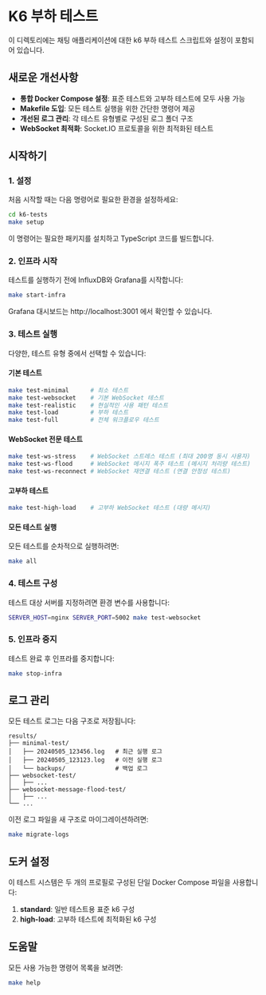 # K6 부하 테스트

이 디렉토리에는 채팅 애플리케이션에 대한 k6 부하 테스트 스크립트와 설정이 포함되어 있습니다.

## 새로운 개선사항

- **통합 Docker Compose 설정**: 표준 테스트와 고부하 테스트에 모두 사용 가능
- **Makefile 도입**: 모든 테스트 실행을 위한 간단한 명령어 제공
- **개선된 로그 관리**: 각 테스트 유형별로 구성된 로그 폴더 구조
- **WebSocket 최적화**: Socket.IO 프로토콜을 위한 최적화된 테스트

## 시작하기

### 1. 설정

처음 시작할 때는 다음 명령어로 필요한 환경을 설정하세요:

```bash
cd k6-tests
make setup
```

이 명령어는 필요한 패키지를 설치하고 TypeScript 코드를 빌드합니다.

### 2. 인프라 시작

테스트를 실행하기 전에 InfluxDB와 Grafana를 시작합니다:

```bash
make start-infra
```

Grafana 대시보드는 http://localhost:3001 에서 확인할 수 있습니다.

### 3. 테스트 실행

다양한, 테스트 유형 중에서 선택할 수 있습니다:

#### 기본 테스트

```bash
make test-minimal      # 최소 테스트
make test-websocket    # 기본 WebSocket 테스트
make test-realistic    # 현실적인 사용 패턴 테스트
make test-load         # 부하 테스트
make test-full         # 전체 워크플로우 테스트
```

#### WebSocket 전문 테스트

```bash
make test-ws-stress    # WebSocket 스트레스 테스트 (최대 200명 동시 사용자)
make test-ws-flood     # WebSocket 메시지 폭주 테스트 (메시지 처리량 테스트)
make test-ws-reconnect # WebSocket 재연결 테스트 (연결 안정성 테스트)
```

#### 고부하 테스트

```bash
make test-high-load    # 고부하 WebSocket 테스트 (대량 메시지)
```

#### 모든 테스트 실행

모든 테스트를 순차적으로 실행하려면:

```bash
make all
```

### 4. 테스트 구성

테스트 대상 서버를 지정하려면 환경 변수를 사용합니다:

```bash
SERVER_HOST=nginx SERVER_PORT=5002 make test-websocket
```

### 5. 인프라 중지

테스트 완료 후 인프라를 중지합니다:

```bash
make stop-infra
```

## 로그 관리

모든 테스트 로그는 다음 구조로 저장됩니다:

```
results/
├── minimal-test/
│   ├── 20240505_123456.log   # 최근 실행 로그
│   ├── 20240505_123123.log   # 이전 실행 로그
│   └── backups/              # 백업 로그
├── websocket-test/
│   ├── ...
├── websocket-message-flood-test/
│   ├── ...
└── ...
```

이전 로그 파일을 새 구조로 마이그레이션하려면:

```bash
make migrate-logs
```

## 도커 설정

이 테스트 시스템은 두 개의 프로필로 구성된 단일 Docker Compose 파일을 사용합니다:

1. **standard**: 일반 테스트용 표준 k6 구성
2. **high-load**: 고부하 테스트에 최적화된 k6 구성

## 도움말

모든 사용 가능한 명령어 목록을 보려면:

```bash
make help
``` 